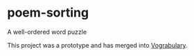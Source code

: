 # poem-sorting
A well-ordered word puzzle

This project was a prototype and has merged into [Vograbulary][vog].

[vog]: https://github.com/donkirkby/vograbulary